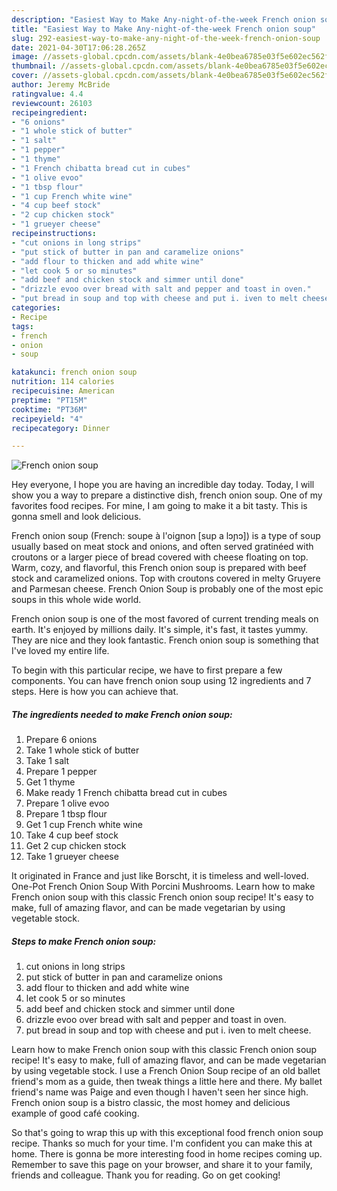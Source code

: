 ```yaml
---
description: "Easiest Way to Make Any-night-of-the-week French onion soup"
title: "Easiest Way to Make Any-night-of-the-week French onion soup"
slug: 292-easiest-way-to-make-any-night-of-the-week-french-onion-soup
date: 2021-04-30T17:06:28.265Z
image: //assets-global.cpcdn.com/assets/blank-4e0bea6785e03f5e602ec562f230caae08da540cada707380b4fe1bbebba43da.png
thumbnail: //assets-global.cpcdn.com/assets/blank-4e0bea6785e03f5e602ec562f230caae08da540cada707380b4fe1bbebba43da.png
cover: //assets-global.cpcdn.com/assets/blank-4e0bea6785e03f5e602ec562f230caae08da540cada707380b4fe1bbebba43da.png
author: Jeremy McBride
ratingvalue: 4.4
reviewcount: 26103
recipeingredient:
- "6 onions"
- "1 whole stick of butter"
- "1 salt"
- "1 pepper"
- "1 thyme"
- "1 French chibatta bread cut in cubes"
- "1 olive evoo"
- "1 tbsp flour"
- "1 cup French white wine"
- "4 cup beef stock"
- "2 cup chicken stock"
- "1 grueyer cheese"
recipeinstructions:
- "cut onions in long strips"
- "put stick of butter in pan and caramelize onions"
- "add flour to thicken and add white wine"
- "let cook 5 or so minutes"
- "add beef and chicken stock and simmer until done"
- "drizzle evoo over bread with salt and pepper and toast in oven."
- "put bread in soup and top with cheese and put i. iven to melt cheese."
categories:
- Recipe
tags:
- french
- onion
- soup

katakunci: french onion soup 
nutrition: 114 calories
recipecuisine: American
preptime: "PT15M"
cooktime: "PT36M"
recipeyield: "4"
recipecategory: Dinner

---
```



![French onion soup](//assets-global.cpcdn.com/assets/blank-4e0bea6785e03f5e602ec562f230caae08da540cada707380b4fe1bbebba43da.png)

Hey everyone, I hope you are having an incredible day today. Today, I will show you a way to prepare a distinctive dish, french onion soup. One of my favorites food recipes. For mine, I am going to make it a bit tasty. This is gonna smell and look delicious.

French onion soup (French: soupe à l&#39;oignon [sup a lɔɲɔ]) is a type of soup usually based on meat stock and onions, and often served gratinéed with croutons or a larger piece of bread covered with cheese floating on top. Warm, cozy, and flavorful, this French onion soup is prepared with beef stock and caramelized onions. Top with croutons covered in melty Gruyere and Parmesan cheese. French Onion Soup is probably one of the most epic soups in this whole wide world.

French onion soup is one of the most favored of current trending meals on earth. It's enjoyed by millions daily. It's simple, it's fast, it tastes yummy. They are nice and they look fantastic. French onion soup is something that I've loved my entire life.


To begin with this particular recipe, we have to first prepare a few components. You can have french onion soup using 12 ingredients and 7 steps. Here is how you can achieve that.

<!--inarticleads1-->

##### The ingredients needed to make French onion soup:

1. Prepare 6 onions
1. Take 1 whole stick of butter
1. Take 1 salt
1. Prepare 1 pepper
1. Get 1 thyme
1. Make ready 1 French chibatta bread cut in cubes
1. Prepare 1 olive evoo
1. Prepare 1 tbsp flour
1. Get 1 cup French white wine
1. Take 4 cup beef stock
1. Get 2 cup chicken stock
1. Take 1 grueyer cheese


It originated in France and just like Borscht, it is timeless and well-loved. One-Pot French Onion Soup With Porcini Mushrooms. Learn how to make French onion soup with this classic French onion soup recipe! It&#39;s easy to make, full of amazing flavor, and can be made vegetarian by using vegetable stock. 

<!--inarticleads2-->

##### Steps to make French onion soup:

1. cut onions in long strips
1. put stick of butter in pan and caramelize onions
1. add flour to thicken and add white wine
1. let cook 5 or so minutes
1. add beef and chicken stock and simmer until done
1. drizzle evoo over bread with salt and pepper and toast in oven.
1. put bread in soup and top with cheese and put i. iven to melt cheese.


Learn how to make French onion soup with this classic French onion soup recipe! It&#39;s easy to make, full of amazing flavor, and can be made vegetarian by using vegetable stock. I use a French Onion Soup recipe of an old ballet friend&#39;s mom as a guide, then tweak things a little here and there. My ballet friend&#39;s name was Paige and even though I haven&#39;t seen her since high. French onion soup is a bistro classic, the most homey and delicious example of good café cooking. 

So that's going to wrap this up with this exceptional food french onion soup recipe. Thanks so much for your time. I'm confident you can make this at home. There is gonna be more interesting food in home recipes coming up. Remember to save this page on your browser, and share it to your family, friends and colleague. Thank you for reading. Go on get cooking!
